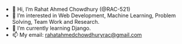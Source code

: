 - 👋 Hi, I’m Rahat Ahmed Chowdhury (@RAC-521)
- 👀 I’m interested in Web Development, Machine Learning, Problem Solving, Team Work and Research. 
- 🌱 I’m currently learning Django.
- 📫 My email: rahatahmedchowdhuryrac@gmail.com

